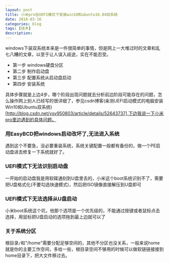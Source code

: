 ```yaml
---
layout: post
title: 小米pro在UEFI模式下安装win10和ubuntu16.04双系统
date: 2018-03-16
categories: blog
tags: [技术]
description: 
---
```


windows下装双系统本来是一件很简单的事情，但是网上一大堆过时的文章和乱七八糟的文章，以至于让人误入歧途，实在不能忍受。

- 第一步 windows硬盘分区
- 第二步 制作启动盘
- 第三步 配置系统从启动盘启动
- 第四步 安装系统

具体步骤就是上边4步，哪个阶段出现问题就去分析前边阶段可能存在的问题，怎么操作网上别人已经写的很详细了，参见csdn博客(亲测UEFI启动模式的电脑安装Win10和Ubuntu双系统)[http://blog.csdn.net/ysy950803/article/details/52643737],下边我说一下小米pro里边遇到的具体问题。

### 用EasyBCD把windows启动改坏了,无法进入系统
遇到这个不要急，没必要重装系统，系统关键配置一般都有备份的，做一个PE启动盘进去修复一下系统就好了。

### UEFI模式下无法识别启动盘
一开始的启动盘我是用软碟通刻到U盘里去的，小米这个boot系统识别不了，需要把U盘格式化(不要勾选快速模式)，然后把ISO镜像直接解压到U盘即可

### UEFI模式下无法选择从U盘启动
小米boot系统这个坑，他那个选项是一个优先级的，不能通过按键或者鼠标点击选择，用鼠标把U盘启动的选项拖到最上边就可以了

### 关于系统分区
根目录`/`和"/home"需要分配足够空间的，其他不分区也没关系，一般来说home就是你的主要工作空间，多给一些，根目录空间不够用的时候可以做软链链接接到home目录下，把大文件移过去。
